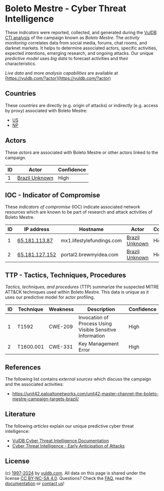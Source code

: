 # Boleto Mestre - Cyber Threat Intelligence

These _indicators_ were reported, collected, and generated during the [VulDB CTI analysis](https://vuldb.com/?kb.cti) of the campaign known as _Boleto Mestre_. The _activity monitoring_ correlates data from social media, forums, chat rooms, and darknet markets. It helps to determine associated actors, specific activities, expected intentions, emerging research, and ongoing attacks. Our unique _predictive model_ uses _big data_ to forecast activities and their characteristics.

_Live data_ and more _analysis capabilities_ are available at [https://vuldb.com/?actor](https://vuldb.com/?actor)

## Countries

These _countries_ are directly (e.g. origin of attacks) or indirectly (e.g. access by proxy) associated with Boleto Mestre:

* [US](https://vuldb.com/?country.us)
* [NP](https://vuldb.com/?country.np)

## Actors

These _actors_ are associated with Boleto Mestre or other actors linked to the campaign.

ID | Actor | Confidence
-- | ----- | ----------
1 | [Brazil Unknown](https://vuldb.com/?actor.brazil_unknown) | High

## IOC - Indicator of Compromise

These _indicators of compromise_ (IOC) indicate associated network resources which are known to be part of research and attack activities of Boleto Mestre.

ID | IP address | Hostname | Actor | Confidence
-- | ---------- | -------- | ----- | ----------
1 | [65.181.113.87](https://vuldb.com/?ip.65.181.113.87) | mx1.lifestylefundings.com | [Brazil Unknown](https://vuldb.com/?actor.brazil_unknown) | High
2 | [65.181.127.152](https://vuldb.com/?ip.65.181.127.152) | portal2.brewmyidea.com | [Brazil Unknown](https://vuldb.com/?actor.brazil_unknown) | High

## TTP - Tactics, Techniques, Procedures

_Tactics, techniques, and procedures_ (TTP) summarize the suspected MITRE ATT&CK techniques used within Boleto Mestre. This data is unique as it uses our predictive model for actor profiling.

ID | Technique | Weakness | Description | Confidence
-- | --------- | -------- | ----------- | ----------
1 | T1592 | CWE-209 | Invocation of Process Using Visible Sensitive Information | High
2 | T1600.001 | CWE-331 | Key Management Error | High

## References

The following list contains _external sources_ which discuss the campaign and the associated activities:

* https://unit42.paloaltonetworks.com/unit42-master-channel-the-boleto-mestre-campaign-targets-brazil/

## Literature

The following _articles_ explain our unique predictive cyber threat intelligence:

* [VulDB Cyber Threat Intelligence Documentation](https://vuldb.com/?kb.cti)
* [Cyber Threat Intelligence - Early Anticipation of Attacks](https://www.scip.ch/en/?labs.20201022)

## License

(c) [1997-2024](https://vuldb.com/?kb.changelog) by [vuldb.com](https://vuldb.com/?kb.about). All data on this page is shared under the license [CC BY-NC-SA 4.0](https://creativecommons.org/licenses/by-nc-sa/4.0/). Questions? Check the [FAQ](https://vuldb.com/?kb.faq), read the [documentation](https://vuldb.com/?kb) or [contact us](https://vuldb.com/?contact)!
